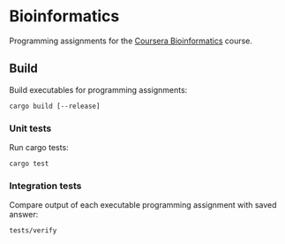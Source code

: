 # Bioinformatics

Programming assignments for the
[Coursera Bioinformatics][coursera-bioinformatics] course.

## Build

Build executables for programming assignments:

``` shell
cargo build [--release]
```

### Unit tests

Run cargo tests:

``` shell
cargo test
```

### Integration tests

Compare output of each executable programming assignment with saved answer:

``` shell
tests/verify
```

[coursera-bioinformatics]: https://www.coursera.org/specializations/bioinformatics
